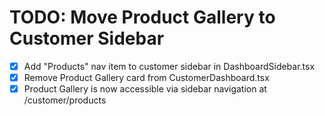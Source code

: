 # TODO: Move Product Gallery to Customer Sidebar

- [x] Add "Products" nav item to customer sidebar in DashboardSidebar.tsx
- [x] Remove Product Gallery card from CustomerDashboard.tsx
- [x] Product Gallery is now accessible via sidebar navigation at /customer/products
